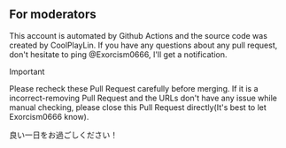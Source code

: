 ## For moderators

This account is automated by Github Actions and the source code was created by CoolPlayLin. If you have any questions about any pull request, don't hesitate to ping @Exorcism0666, I'll get a notification.
>[!important]
>Please recheck these Pull Request carefully before merging. If it is a incorrect-removing Pull Request and the URLs don't have any issue while manual checking, please close this Pull Request directly(It's best to let Exorcism0666 know).

良い一日をお過ごしください！

